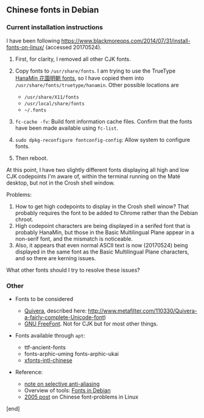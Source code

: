 ## Chinese fonts in Debian

### Current installation instructions

I have been following https://www.blackmoreops.com/2014/07/31/install-fonts-on-linux/ (accessed 20170524).

 1. First, for clarity, I removed all other CJK fonts.
 1. Copy fonts to `/usr/share/fonts`. I am trying to use the TrueType [HanaMin 花園明朝 fonts](www.fonts.jp/hanazono/), so I have copied them into `/usr/share/fonts/truetype/hanamin`. Other possible locations are
 
    * `/usr/share/X11/fonts`
    * `/usr/local/share/fonts`
    * `~/.fonts`
 
 1. `fc-cache -fv`: Build font information cache files. Confirm that the fonts have been made available using `fc-list`.
 1. `sudo dpkg-reconfigure fontconfig-config`: Allow system to configure fonts.
 1. Then reboot.

At this point, I have two slightly different fonts displaying all high and low CJK codepoints I'm aware of, within the terminal running on the Maté desktop, but not in the Crosh shell window.

Problems:

 1. How to get high codepoints to display in the Crosh shell winow? That probably requires the font to be added to Chrome rather than the Debian chroot.
 1. High codepoint characters are being displayed in a serifed font that is probably HanaMin, but those in the Basic Multilingual Plane appear in a non-serif font, and the mismatch is noticeable. 
 2. Also, it appears that even normal ASCII text is now (20170524) being displayed in the same font as the Basic Multilingual Plane characters, and so there are kerning issues.

What other fonts should I try to resolve these issues?

### Other

 * Fonts to be considered
 
   * [Quivera](http://www.quivira-font.com/), described here: http://www.metafilter.com/110330/Quivera-a-fairly-complete-Unicode-font)
   * [GNU FreeFont](http://www.gnu.org/software/freefont/). Not for CJK but for most other things.

 * Fonts available through `apt`:

   * ttf-ancient-fonts
   * fonts-arphic-uming fonts-arphic-ukai
   * [xfonts-intl-chinese](https://packages.debian.org/search?keywords=xfonts-intl-chinese)

 * Reference:
 
   * [note on selective anti-aliasing](https://gideontsang.wordpress.com/2007/07/16/chinese-fonts-in-linux-blur-when-antialias-is-true/)
   * Overview of tools: [Fonts in Debian](https://wiki.debian.org/Fonts)
   * [2005 post](http://forums.debian.net/viewtopic.php?f=6&t=2563) on Chinese font-problems in Linux
    
[end]
